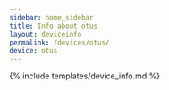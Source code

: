 ```yaml
---
sidebar: home_sidebar
title: Info about otus
layout: deviceinfo
permalink: /devices/otus/
device: otus
---
```

{% include templates/device_info.md %}
